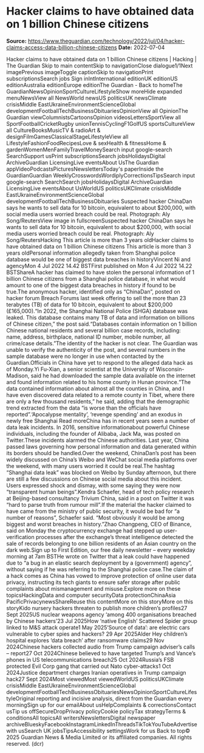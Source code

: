 # Hacker claims to have obtained data on 1 billion Chinese citizens

**Source:** https://www.theguardian.com/technology/2022/jul/04/hacker-claims-access-data-billion-chinese-citizens
**Date:** 2022-07-04

Hacker claims to have obtained data on 1 billion Chinese citizens | Hacking | The Guardian Skip to main contentSkip to navigationClose dialogue1/1Next imagePrevious imageToggle captionSkip to navigationPrint subscriptionsSearch jobs Sign inIntInternational editionUK editionUS editionAustralia editionEurope editionThe Guardian - Back to homeThe GuardianNewsOpinionSportCultureLifestyleShow moreHide expanded menuNewsView all NewsWorld newsUS politicsUK newsClimate crisisMiddle EastUkraineEnvironmentScienceGlobal developmentFootballTechBusinessObituariesOpinionView all OpinionThe Guardian viewColumnistsCartoonsOpinion videosLettersSportView all SportFootballCricketRugby unionTennisCyclingF1GolfUS sportsCultureView all CultureBooksMusicTV & radioArt & designFilmGamesClassicalStageLifestyleView all LifestyleFashionFoodRecipesLove & sexHealth & fitnessHome & gardenWomenMenFamilyTravelMoneySearch input google-search SearchSupport usPrint subscriptionsSearch jobsHolidaysDigital ArchiveGuardian LicensingLive eventsAbout UsThe Guardian appVideoPodcastsPicturesNewslettersToday's paperInside the GuardianGuardian WeeklyCrosswordsWordiplyCorrectionsTipsSearch input google-search SearchSearch jobsHolidaysDigital ArchiveGuardian LicensingLive eventsAbout UsWorldUS politicsUKClimate crisisMiddle EastUkraineEnvironmentScienceGlobal developmentFootballTechBusinessObituaries Suspected hacker ChinaDan says he wants to sell data for 10 bitcoin, equivalent to about $200,000, with social media users worried breach could be real. Photograph: Aly Song/ReutersView image in fullscreenSuspected hacker ChinaDan says he wants to sell data for 10 bitcoin, equivalent to about $200,000, with social media users worried breach could be real. Photograph: Aly Song/ReutersHacking This article is more than 3 years oldHacker claims to have obtained data on 1 billion Chinese citizens This article is more than 3 years oldPersonal information allegedly taken from Shanghai police database would be one of biggest data breaches in historyVincent Ni and agencyMon 4 Jul 2022 14.42 BSTFirst published on Mon 4 Jul 2022 14.22 BSTShareA hacker has claimed to have stolen the personal information of 1 billion Chinese citizens from a Shanghai police database, in what would amount to one of the biggest data breaches in history if found to be true.The anonymous hacker, identified only as “ChinaDan”, posted on hacker forum Breach Forums last week offering to sell the more than 23 terabytes (TB) of data for 10 bitcoin, equivalent to about $200,000 (£165,000).“In 2022, the Shanghai National Police (SHGA) database was leaked. This database contains many TB of data and information on billions of Chinese citizen,” the post said.“Databases contain information on 1 billion Chinese national residents and several billion case records, including: name, address, birthplace, national ID number, mobile number, all crime/case details.”The identity of the hacker is not clear. The Guardian was unable to verify the authenticity of the post, and several numbers in the sample database were no longer in use when contacted by the Guardian.Officials in China have yet to respond to the alleged data hack as of Monday.Yi Fu-Xian, a senior scientist at the University of Wisconsin-Madison, said he had downloaded the sample data available on the internet and found information related to his home county in Hunan province.“The data contained information about almost all the counties in China, and I have even discovered data related to a remote county in Tibet, where there are only a few thousand residents,” he said, adding that the demographic trend extracted from the data “is worse than the officials have reported”.‘Apocalypse mentality’, ‘revenge spending’ and an exodus in newly free Shanghai Read moreChina has in recent years seen a number of data leak incidents. In 2016, sensitive informationabout powerful Chinese individuals, including the founder of Alibaba, Jack Ma, was posted on Twitter.These incidents alarmed the Chinese authorities. Last year, China passed laws governing how personal information and data generated within its borders should be handled.Over the weekend, ChinaDan’s post has been widely discussed on China’s Weibo and WeChat social media platforms over the weekend, with many users worried it could be real.The hashtag “Shanghai data leak” was blocked on Weibo by Sunday afternoon, but there are still a few discussions on Chinese social media about this incident. Users expressed shock and dismay, with some saying they were now “transparent human beings”.Kendra Schaefer, head of tech policy research at Beijing-based consultancy Trivium China, said in a post on Twitter it was “hard to parse truth from rumour mill”.If the material the hacker claimed to have came from the ministry of public security, it would be bad for “a number of reasons”, Schaefer said. “Most obviously it would be among biggest and worst breaches in history.”Zhao Changpeng, CEO of Binance, said on Monday the cryptocurrency exchange had stepped up user-verification processes after the exchange’s threat intelligence detected the sale of records belonging to one billion residents of an Asian country on the dark web.Sign up to First Edition, our free daily newsletter – every weekday morning at 7am BSTHe wrote on Twitter that a leak could have happened due to “a bug in an elastic search deployment by a (government) agency”, without saying if he was referring to the Shanghai police case.The claim of a hack comes as China has vowed to improve protection of online user data privacy, instructing its tech giants to ensure safer storage after public complaints about mismanagement and misuse.Explore more on these topicsHackingData and computer securityData protectionChinaAsia PacificPrivacynewsShareReuse this contentMore on this storyMore on this storyKido nursery hackers threaten to publish more children’s profiles27 Sept 2025US nuclear weapons agency ‘among 400 organisations breached by Chinese hackers’23 Jul 2025How ‘native English’ Scattered Spider group linked to M&S attack operate1 May 2025‘Source of data’: are electric cars vulnerable to cyber spies and hackers? 29 Apr 2025Alder Hey children’s hospital explores ‘data breach’ after ransomware claims29 Nov 2024Chinese hackers collected audio from Trump campaign adviser’s calls – report27 Oct 2024Chinese believed to have targeted Trump’s and Vance’s phones in US telecommunications breach25 Oct 2024Russia’s FSB protected Evil Corp gang that carried out Nato cyber-attacks1 Oct 2024Justice department charges Iranian operatives in Trump campaign hack27 Sept 2024Most viewedMost viewedWorldUS politicsUKClimate crisisMiddle EastUkraineEnvironmentScienceGlobal developmentFootballTechBusinessObituariesNewsOpinionSportCultureLifestyleOriginal reporting and incisive analysis, direct from the Guardian every morningSign up for our emailAbout usHelpComplaints & correctionsContact usTip us offSecureDropPrivacy policyCookie policyTax strategyTerms & conditionsAll topicsAll writersNewslettersDigital newspaper archiveBlueskyFacebookInstagramLinkedInThreadsTikTokYouTubeAdvertise with usSearch UK jobsTipsAccessibility settingsWork for us Back to top© 2025 Guardian News & Media Limited or its affiliated companies. All rights reserved. (dcr)